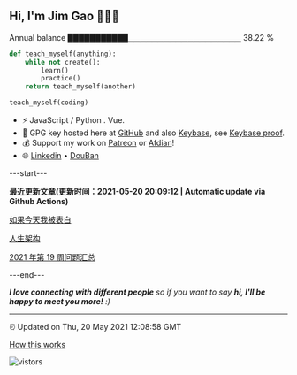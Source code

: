 
<h2>Hi, I'm Jim Gao 👋👨‍💻</h2>

Annual balance    ███████████▁▁▁▁▁▁▁▁▁▁▁▁▁▁▁▁▁▁▁   38.22 %

```python
def teach_myself(anything):
    while not create():
        learn()
        practice()
    return teach_myself(another)

teach_myself(coding)
```

- ⚡ JavaScript / Python . Vue.
- 🔑 GPG key hosted here at [GitHub](https://github.com/tianheg.gpg) and also [Keybase](https://keybase.io/yidajiabei/pgp_keys.asc), see [Keybase proof](https://gist.github.com/tianheg/1ce40c3e06eddab6bc72b87cc26ec067).
- 💰 Support my work on [Patreon](https://www.patreon.com/tianheg) or [Afdian](https://afdian.net/@yidajiabei)!
- 🌐 [Linkedin](https://www.linkedin.com/in/tianheg/) &bull; [DouBan](https://www.douban.com/people/yidajiabei/)

---start---

**最近更新文章(更新时间：2021-05-20 20:09:12 | Automatic update via Github Actions)**

[如果今天我被表白](https://blog.yidajiabei.xyz/posts/if-a-girl-say-i-like-you-today/)

[人生架构](https://blog.yidajiabei.xyz/posts/life-structure/)

[2021 年第 19 周问题汇总](https://blog.yidajiabei.xyz/posts/question-2021-19/)

---end---

<em><b>I love connecting with different people</b> so if you want to say <b>hi, I'll be happy to meet you more!</b> :)</em>

---

⏰ Updated on Thu, 20 May 2021 12:08:58 GMT

[How this works](https://github.com/tianheg/tianheg/issues/1)

<img src="https://visitor-badge.glitch.me/badge?page_id=tianheg" alt="vistors" />
